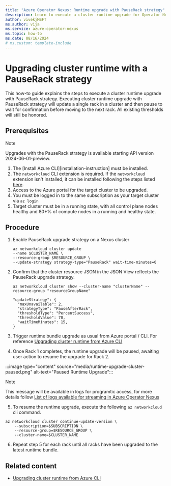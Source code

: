 ```yaml
---
title: "Azure Operator Nexus: Runtime upgrade with PauseRack strategy"
description: Learn to execute a cluster runtime upgrade for Operator Nexus with a PauseRack strategy
author: vivekjMSFT
ms.author: vija
ms.service: azure-operator-nexus
ms.topic: how-to
ms.date: 08/16/2024
# ms.custom: template-include
---
```

# Upgrading cluster runtime with a PauseRack strategy

This how-to guide explains the steps to execute a cluster runtime upgrade with PauseRack strategy. Executing cluster runtime upgrade with PauseRack strategy will update a single rack in a cluster and then pause to wait for confirmation before moving to the next rack. All existing thresholds will still be honored.

## Prerequisites

> [!NOTE]
> Upgrades with the PauseRack strategy is available starting  API version 2024-06-01-preview.

1. The [Install Azure CLI][installation-instruction] must be installed.
2. The `networkcloud` CLI extension is required. If the `networkcloud` extension isn't installed, it can be installed following the steps listed [here](https://github.com/MicrosoftDocs/azure-docs-pr/blob/main/articles/operator-nexus/howto-install-cli-extensions.md).
3. Access to the Azure portal for the target cluster to be upgraded.
4. You must be logged in to the same subscription as your target cluster via `az login`
5. Target cluster must be in a running state, with all control plane nodes healthy and 80+% of compute nodes in a running and healthy state.

## Procedure

1. Enable PauseRack upgrade strategy on a Nexus cluster

    ```azurecli
    az networkcloud cluster update 
    --name $CLUSTER_NAME \
    --resource-group $RESOURCE_GROUP \
    --update-strategy strategy-type="PauseRack" wait-time-minutes=0
    ```

2. Confirm that the cluster resource JSON in the JSON View reflects the PauseRack upgrade strategy.

    ```azurecli
    az networkcloud cluster show --cluster-name "clusterName" --resource-group "resourceGroupName"
    ```

    ```  
    "updateStrategy": {
      "maxUnavailable": 2,
      "strategyType": "PauseAfterRack",
      "thresholdType": "PercentSuccess",
      "thresholdValue": 70,
      "waitTimeMinutes": 15,
    }
    ```

3. Trigger runtime bundle upgrade as usual from Azure portal / CLI. For reference [Upgrading cluster runtime from Azure CLI](./howto-cluster-runtime-upgrade.md)

4. Once Rack 1 completes, the runtime upgrade will be paused, awaiting user action to resume the upgrade for Rack 2.

:::image type="content" source="media/runtime-upgrade-cluster-paused.png" alt-text="Paused Runtime Upgrade":::

> [!NOTE]
> This message will be available in logs for programtic access, for more details follow [List of logs available for streaming in Azure Operator Nexus](list-logs-available.md)

5. To resume the runtime upgrade, execute the following `az networkcloud` cli command.

```shell
az networkcloud cluster continue-update-version \
    --subscription=$SUBSCRIPTION \
    --resource-group=$RESOURCE_GROUP \
    --cluster-name=$CLUSTER_NAME
```

6. Repeat step 5 for each rack until all racks have been upgraded to the latest runtime bundle.

## Related content

- [Upgrading cluster runtime from Azure CLI](./howto-cluster-runtime-upgrade.md)
